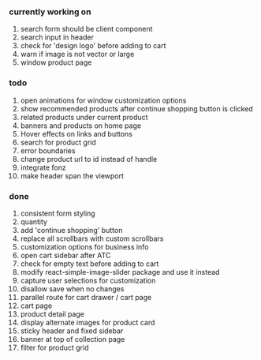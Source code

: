 ### currently working on

1. search form should be client component
2. search input in header
3. check for 'design logo' before adding to cart
4. warn if image is not vector or large
5. window product page

### todo

1. open animations for window customization options
2. show recommended products after continue shopping button is clicked
3. related products under current product
4. banners and products on home page
5. Hover effects on links and buttons
6. search for product grid
7. error boundaries
8. change product url to id instead of handle
9. integrate fonz
10. make header span the viewport

### done

1. consistent form styling
2. quantity
3. add 'continue shopping' button
4. replace all scrollbars with custom scrollbars
5. customization options for business info
6. open cart sidebar after ATC
7. check for empty text before adding to cart
8. modify react-simple-image-slider package and use it instead
9. capture user selections for customization
10. disallow save when no changes
11. parallel route for cart drawer / cart page
12. cart page
13. product detail page
14. display alternate images for product card
15. sticky header and fixed sidebar
16. banner at top of collection page
17. filter for product grid
